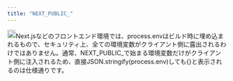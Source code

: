 ```yaml
---
title: "NEXT_PUBLIC_"
---
```


<img src='https://scrapbox.io/api/pages/nishio/o3/icon' alt='o3.icon' height="19.5"/>Next.jsなどのフロントエンド環境では、process.envはビルド時に埋め込まれるもので、セキュリティ上、全ての環境変数がクライアント側に露出されるわけではありません。通常、NEXT_PUBLIC_で始まる環境変数だけがクライアント側に注入されるため、直接JSON.stringify(process.env)しても{}と表示されるのは仕様通りです。
